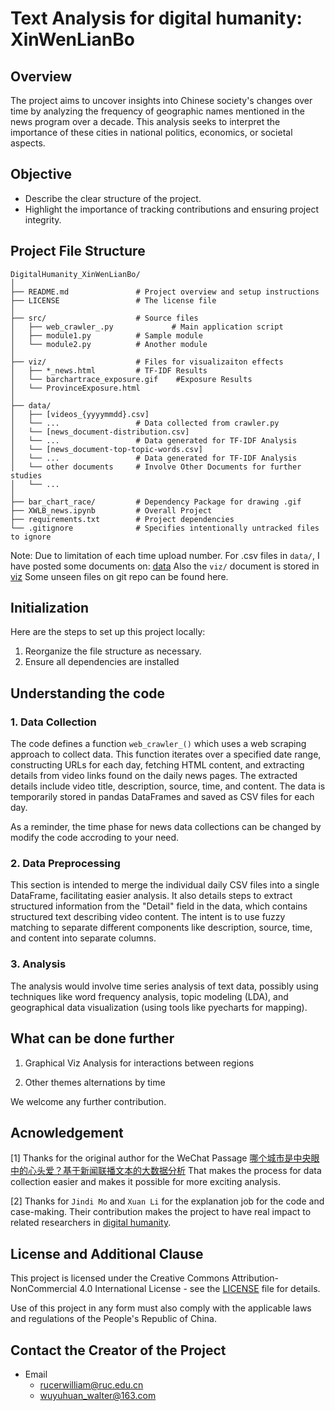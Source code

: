 # Text Analysis for digital humanity: XinWenLianBo

## Overview

The project aims to uncover insights into Chinese society's changes over time by analyzing the frequency of geographic names mentioned in the news program over a decade. This analysis seeks to interpret the importance of these cities in national politics, economics, or societal aspects.

## Objective

- Describe the clear structure of the project.
- Highlight the importance of tracking contributions and ensuring project integrity.

## Project File Structure

```
DigitalHumanity_XinWenLianBo/
│
├── README.md               # Project overview and setup instructions
├── LICENSE                 # The license file
│
├── src/                    # Source files
│   ├── web_crawler_.py             # Main application script
│   ├── module1.py          # Sample module
│   └── module2.py          # Another module
│
├── viz/                    # Files for visualizaiton effects
│   ├── *_news.html         # TF-IDF Results
│   └── barchartrace_exposure.gif    #Exposure Results
│   └── ProvinceExposure.html    
│
├── data/                   
│   ├── [videos_{yyyymmdd}.csv] 
│   └── ...                 # Data collected from crawler.py
│   └── [news_document-distribution.csv] 
│   └── ...                 # Data generated for TF-IDF Analysis
│   └── [news_document-top-topic-words.csv] 
│   └── ...                 # Data generated for TF-IDF Analysis
│   └── other documents     # Involve Other Documents for further studies
│   └── ... 
│
├── bar_chart_race/         # Dependency Package for drawing .gif
├── XWLB_news.ipynb         # Overall Project
├── requirements.txt        # Project dependencies
└── .gitignore              # Specifies intentionally untracked files to ignore
```
Note: Due to limitation of each time upload number. For .csv files in `data/`, I have posted some documents on: [data](https://drive.google.com/drive/folders/1yqp-BGZpv-0oSjv08Ity-oIsnPY0fp-A)
Also the `viz/` document is stored in [viz](https://drive.google.com/drive/folders/1ktmwnB9xgByLnnzFBIqaOCBK-VDBKiG2) Some unseen files on git repo can be found here.

## Initialization

Here are the steps to set up this project locally:

1. Reorganize the file structure as necessary.
2. Ensure all dependencies are installed

## Understanding the code

### 1. Data Collection

The code defines a function `web_crawler_()` which uses a web scraping approach to collect data. This function iterates over a specified date range, constructing URLs for each day, fetching HTML content, and extracting details from video links found on the daily news pages. The extracted details include video title, description, source, time, and content. The data is temporarily stored in pandas DataFrames and saved as CSV files for each day.

As a reminder, the time phase for news data collections can be changed by modify the code accroding to your need.

### 2. Data Preprocessing

This section is intended to merge the individual daily CSV files into a single DataFrame, facilitating easier analysis. It also details steps to extract structured information from the "Detail" field in the data, which contains structured text describing video content. The intent is to use fuzzy matching to separate different components like description, source, time, and content into separate columns.

### 3. Analysis

The analysis would involve time series analysis of text data, possibly using techniques like word frequency analysis, topic modeling (LDA), and geographical data visualization (using tools like pyecharts for mapping).
## What can be done further

1. Graphical Viz Analysis for interactions between regions

2. Other themes alternations by time

We welcome any further contribution.

## Acnowledgement

[1] Thanks for the original author for the WeChat Passage [哪个城市是中央眼中的心头爱？基于新闻联播文本的大数据分析](https://mp.weixin.qq.com/s/EvhdkXQBHZVYenYg1U74YQ) That makes the process for data collection easier and makes it possible for more exciting analysis.

[2] Thanks for `Jindi Mo` and `Xuan Li` for the explanation job for the code and case-making. Their contribution makes the project to have real impact to related researchers in [digital humanity](https://en.wikipedia.org/wiki/Digital_humanities).

## License and Additional Clause

This project is licensed under the Creative Commons Attribution-NonCommercial 4.0 International License - see the [LICENSE](LICENSE) file for details. 

Use of this project in any form must also comply with the applicable laws and regulations of the People's Republic of China. 


## Contact the Creator of the Project
- Email
  - rucerwilliam@ruc.edu.cn
  - wuyuhuan_walter@163.com

